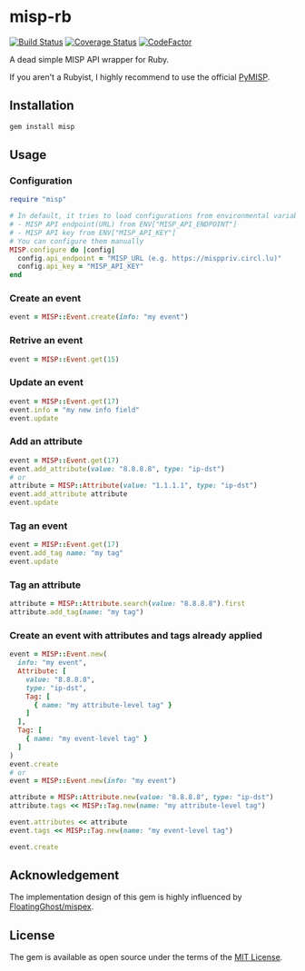 # misp-rb

[![Build Status](https://travis-ci.com/ninoseki/misp-rb.svg?branch=master)](https://travis-ci.com/ninoseki/misp-rb)
[![Coverage Status](https://coveralls.io/repos/github/ninoseki/misp-rb/badge.svg?branch=master)](https://coveralls.io/github/ninoseki/misp-rb?branch=master)
[![CodeFactor](https://www.codefactor.io/repository/github/ninoseki/misp-rb/badge)](https://www.codefactor.io/repository/github/ninoseki/misp-rb)

A dead simple MISP API wrapper for Ruby.

If you aren't a Rubyist, I highly recommend to use the official [PyMISP](https://github.com/MISP/PyMISP).

## Installation

```bash
gem install misp
```

## Usage

### Configuration

```ruby
require "misp"

# In default, it tries to load configurations from environmental variables:
# - MISP API endpoint(URL) from ENV["MISP_API_ENDPOINT"]
# - MISP API key from ENV["MISP_API_KEY"]
# You can configure them manually
MISP.configure do |config|
  config.api_endpoint = "MISP_URL (e.g. https://misppriv.circl.lu)"
  config.api_key = "MISP_API_KEY"
end
```

### Create an event

```ruby
event = MISP::Event.create(info: "my event")
```

### Retrive an event

```ruby
event = MISP::Event.get(15)
```

### Update an event

```ruby
event = MISP::Event.get(17)
event.info = "my new info field"
event.update
```

### Add an attribute

```ruby
event = MISP::Event.get(17)
event.add_attribute(value: "8.8.8.8", type: "ip-dst")
# or
attribute = MISP::Attribute(value: "1.1.1.1", type: "ip-dst")
event.add_attribute attribute
event.update
```

### Tag an event

```ruby
event = MISP::Event.get(17)
event.add_tag name: "my tag"
event.update
```

### Tag an attribute

```ruby
attribute = MISP::Attribute.search(value: "8.8.8.8").first
attribute.add_tag(name: "my tag")
```

### Create an event with attributes and tags already applied

```ruby
event = MISP::Event.new(
  info: "my event",
  Attribute: [
    value: "8.8.8.8",
    type: "ip-dst",
    Tag: [
      { name: "my attribute-level tag" }
    ]
  ],
  Tag: [
    { name: "my event-level tag" }
  ]
)
event.create
# or
event = MISP::Event.new(info: "my event")

attribute = MISP::Attribute.new(value: "8.8.8.8", type: "ip-dst")
attribute.tags << MISP::Tag.new(name: "my attribute-level tag")

event.attributes << attribute
event.tags << MISP::Tag.new(name: "my event-level tag")

event.create
```

## Acknowledgement

The implementation design of this gem is highly influenced by [FloatingGhost/mispex](https://github.com/FloatingGhost/mispex).

## License

The gem is available as open source under the terms of the [MIT License](https://opensource.org/licenses/MIT).
